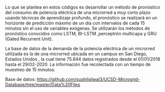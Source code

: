 Lo que se plantea en estos códigos es desarrollar un método de  pronóstico del consumo de potencia eléctrica de una microrred a muy corto plazo usando técnicas de aprendizaje profundo, el pronóstico se realizará en un horizonte de predicción máximo de un día con intervalos de cada 15 minutos sin el uso de variables exógenas. Se utilizarán los métodos de pronóstico conocidos como LSTM, BI-LSTM ,perceptrón multicapa y  GRU (Gated Recurrent Unit).

La base de datos de la demanda de la potencia eléctrica de un microrred  utilizada es la de   una microrred ubicada en un campus en San Diego, Estados Unidos , la cual  tiene 75.844 datos registrados desde el 01/01/2018 hasta el 29/02-2020.  La información fue recolectada con un tiempo de muestreo de 15 minutos.


Base de datos: https://github.com/sushilsilwal3/UCSD-Microgrid-Database/tree/master/Data%20Files
